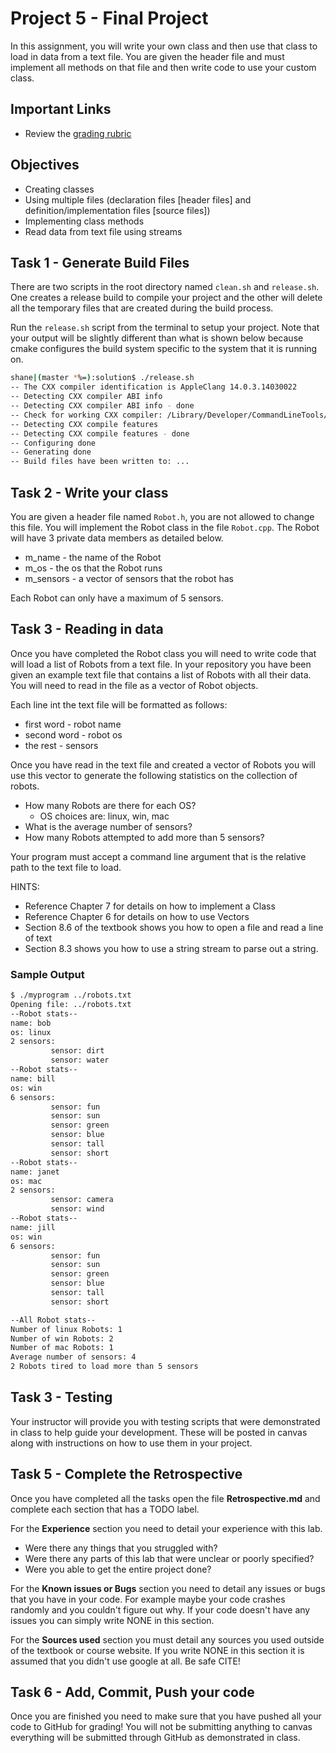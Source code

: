 # Project 5 - Final Project

In this assignment, you will write your own class and then use that class to
load in data from a text file. You are given the header file and must implement
all methods on that file and then write code to use your custom class.

## Important Links

- Review the [grading rubric](https://shanepanter.com/cs452/grading-rubric.html)

## Objectives

- Creating classes
- Using multiple files (declaration files [header files] and definition/implementation files [source files])
- Implementing class methods
- Read data from text file using streams

## Task 1 - Generate Build Files

There are two scripts in the root directory named `clean.sh` and `release.sh`.
One creates a release build to compile your project and the other will delete
all the temporary files that are created during the build process.

Run the `release.sh` script from the terminal to setup your project. Note
that your output will be slightly different than what is shown below because
cmake configures the build system specific to the system that it is running on.

```bash
shane|(master *%=):solution$ ./release.sh
-- The CXX compiler identification is AppleClang 14.0.3.14030022
-- Detecting CXX compiler ABI info
-- Detecting CXX compiler ABI info - done
-- Check for working CXX compiler: /Library/Developer/CommandLineTools/usr/bin/c++ - skipped
-- Detecting CXX compile features
-- Detecting CXX compile features - done
-- Configuring done
-- Generating done
-- Build files have been written to: ...
```

## Task 2 - Write your class

You are given a header file named `Robot.h`, you are not allowed to change this
file. You will implement the Robot class in the file `Robot.cpp`. The Robot
will have 3 private data members as detailed below.

- m_name - the name of the Robot
- m_os - the os that the Robot runs
- m_sensors - a vector of sensors that the robot has

Each Robot can only have a maximum of 5 sensors.

## Task 3 - Reading in data

Once you have completed the Robot class you will need to write code that will
load a list of Robots from a text file. In your repository you have been given
an example text file that contains a list of Robots with all their data. You
will need to read in the file as a vector of Robot objects.

Each line int the text file will be formatted as follows:

- first word - robot name
- second word - robot os
- the rest - sensors

Once you have read in the text file and created a vector of Robots you will use
this vector to generate the following statistics on the collection of robots.

- How many Robots are there for each OS?
  - OS choices are: linux, win, mac
- What is the average number of sensors?
- How many Robots attempted to add more than 5 sensors?

Your program must accept a command line argument that is the relative path to
the text file to load.

HINTS:

- Reference Chapter 7 for details on how to implement a Class
- Reference Chapter 6 for details on how to use Vectors
- Section 8.6 of the textbook shows you how to open a file and read a line of
  text
- Section 8.3 shows you how to use a string stream to parse out a string.

### Sample Output

```bash
$ ./myprogram ../robots.txt
Opening file: ../robots.txt
--Robot stats--
name: bob
os: linux
2 sensors:
         sensor: dirt
         sensor: water
--Robot stats--
name: bill
os: win
6 sensors:
         sensor: fun
         sensor: sun
         sensor: green
         sensor: blue
         sensor: tall
         sensor: short
--Robot stats--
name: janet
os: mac
2 sensors:
         sensor: camera
         sensor: wind
--Robot stats--
name: jill
os: win
6 sensors:
         sensor: fun
         sensor: sun
         sensor: green
         sensor: blue
         sensor: tall
         sensor: short

--All Robot stats--
Number of linux Robots: 1
Number of win Robots: 2
Number of mac Robots: 1
Average number of sensors: 4
2 Robots tired to load more than 5 sensors
```

## Task 3 - Testing

Your instructor will provide you with testing scripts that were demonstrated in
class to help guide your development. These will be posted in canvas along with
instructions on how to use them in your project.

## Task 5 - Complete the Retrospective

Once you have completed all the tasks open the file **Retrospective.md** and
complete each section that has a TODO label.

For the **Experience** section you need to detail your experience with this lab.

- Were there any things that you struggled with?
- Were there any parts of this lab that were unclear or poorly specified?
- Were you able to get the entire project done?

For the **Known issues or Bugs** section you need to detail any issues or bugs
that you have in your code. For example maybe your code crashes randomly and you
couldn't figure out why. If your code doesn't have any issues you can simply
write NONE in this section.

For the **Sources used** section you must detail any sources you used outside of
the textbook or course website. If you write NONE in this section it is assumed
that you didn't use google at all. Be safe CITE!

## Task 6 - Add, Commit, Push your code

Once you are finished you need to make sure that you have pushed all your code
to GitHub for grading! You will not be submitting anything to canvas everything
will be submitted through GitHub as demonstrated in class.
